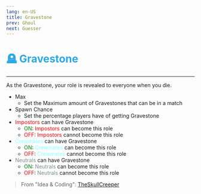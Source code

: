```yaml
---
lang: en-US
title: Gravestone
prev: Ghoul
next: Guesser
---
```


# <font color=#2ea8e7>🪦 <b>Gravestone</b></font> <Badge text="Mixed" type="tip" vertical="middle"/>
---

As the Gravestone, your role is revealed to everyone when you die.
* Max
  * Set the Maximum amount of Gravestones that can be in a match
* Spawn Chance
  * Set the percentage players have of getting Gravestone
* <font color=red>Impostors</font> can have Gravestone
  * <font color=green>ON</font>: <font color=red>Impostors</font> can become this role
  * <font color=red>OFF</font>: <font color=red>Impostors</font> cannot become this role
* <font color=#8cffff>Crewmates</font> can have Gravestone
  * <font color=green>ON</font>: <font color=#8cffff>Crewmates</font> can become this role
  * <font color=red>OFF</font>: <font color=#8cffff>Crewmates</font> cannot become this role
* <font color=#7f8c8d>Neutrals</font> can have Gravestone
  * <font color=green>ON</font>: <font color=#7f8c8d>Neutrals</font> can become this role
  * <font color=red>OFF</font>: <font color=#7f8c8d>Neutrals</font> cannot become this role

> From "Idea & Coding": [TheSkullCreeper](https://github.com/Loonie-Toons)